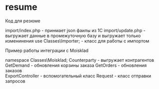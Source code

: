 # resume
Код для резюме

import/index.php - принмает json фаилы из 1С
import/update.php - выгружает данные в промежуточную базу и выгружает только изменинения 
use Classes\Importer; - класс для работы с импортом

Пример работы интеграции с Moisklad

namespace Classes\Moisklad;
Counterparty - выгружает контрагентов 
GetDemand - обновления корзины заказа
GetOrders - обновления заказов  
ExportController - вспомогательный класс
Request - класс отправки запросов
